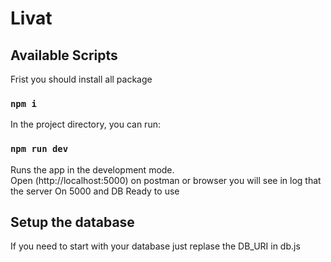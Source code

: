 # Livat 

## Available Scripts
Frist 
you should install all package
### `npm i` 

In the project directory, you can run:
### `npm run dev`

Runs the app in the development mode.\
Open (http://localhost:5000) on postman or browser
you will see in log that the server On 5000 
and DB Ready to use 

## Setup the database
If you need to start with your database just replase the 
DB_URI in db.js 

